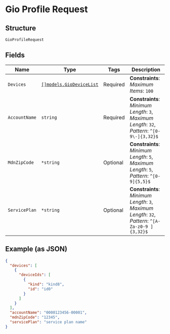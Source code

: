 
# Gio Profile Request

## Structure

`GioProfileRequest`

## Fields

| Name | Type | Tags | Description |
|  --- | --- | --- | --- |
| `Devices` | [`[]models.GioDeviceList`](../../doc/models/gio-device-list.md) | Required | **Constraints**: *Maximum Items*: `100` |
| `AccountName` | `string` | Required | **Constraints**: *Minimum Length*: `3`, *Maximum Length*: `32`, *Pattern*: `^[0-9\-]{3,32}$` |
| `MdnZipCode` | `*string` | Optional | **Constraints**: *Minimum Length*: `5`, *Maximum Length*: `5`, *Pattern*: `^[0-9]{5,5}$` |
| `ServicePlan` | `*string` | Optional | **Constraints**: *Minimum Length*: `3`, *Maximum Length*: `32`, *Pattern*: `^[A-Za-z0-9 ]{3,32}$` |

## Example (as JSON)

```json
{
  "devices": [
    {
      "deviceIds": [
        {
          "kind": "kind8",
          "id": "id0"
        }
      ]
    }
  ],
  "accountName": "0000123456-00001",
  "mdnZipCode": "12345",
  "servicePlan": "service plan name"
}
```


